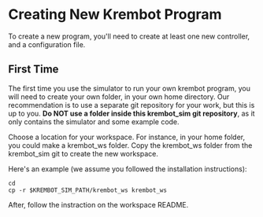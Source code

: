 # Creating New Krembot Program

To create a new program, you'll need to create at least one new controller, and a configuration file.


## First Time

The first time you use the simulator to run your own krembot program, you will need to create your own
folder, in your own home directory. Our recommendation is to use a separate git repository for your work,
but this is up to you.  **Do NOT use a folder inside this krembot_sim git repository**, as it only 
contains the simulator and some example code. 

Choose a location for your workspace.  For instance, in your home folder, you could make a krembot_ws
folder.  Copy the krembot_ws folder from the krembot_sim git to create the new workspace. 

Here's an example (we assume you followed the installation instructions):

````
cd
cp -r $KREMBOT_SIM_PATH/krembot_ws krembot_ws
````

After, follow the instraction on the workspace README.

